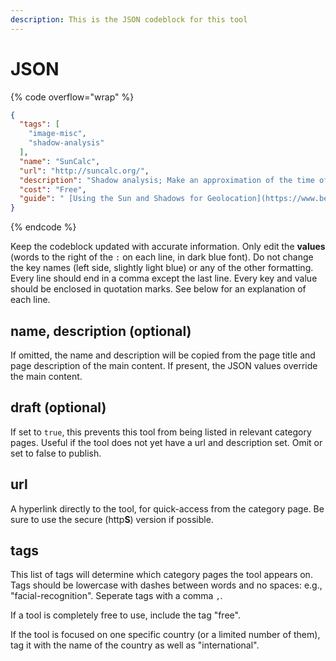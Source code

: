 ```yaml
---
description: This is the JSON codeblock for this tool
---
```


# JSON

{% code overflow="wrap" %}
```json
{
  "tags": [
    "image-misc",
    "shadow-analysis"
  ],
  "name": "SunCalc",
  "url": "http://suncalc.org/",
  "description": "Shadow analysis; Make an approximation of the time of the day using shadow direction.",
  "cost": "Free",
  "guide": " [Using the Sun and Shadows for Geolocation](https://www.bellingcat.com/resources/2020/12/03/using-the-sun-and-the-shadows-for-geolocation/) "
}
```
{% endcode %}

Keep the codeblock updated with accurate information. Only edit the **values** (words to the right of the `:` on each line, in dark blue font). Do not change the key names (left side, slightly light blue) or any of the other formatting. Every line should end in a comma except the last line. Every key and value should be enclosed in quotation marks. See below for an explanation of each line.&#x20;

## name, description (optional)

If omitted, the name and description will be copied from the page title and page description of the main content. If present, the JSON values override the main content.

## draft (optional)

If set to `true`, this prevents this tool from being listed in relevant category pages. Useful if the tool does not yet have a url and description set. Omit or set to false to publish.

## url

A hyperlink directly to the tool, for quick-access from the category page. Be sure to use the secure (http**S**) version if possible.

## tags

This list of tags will determine which category pages the tool appears on. Tags should be lowercase with dashes between words and no spaces: e.g., "facial-recognition". Seperate tags with a comma `,`.

If a tool is completely free to use, include the tag "free".

If the tool is focused on one specific country (or a limited number of them), tag it with the name of the country as well as "international".

